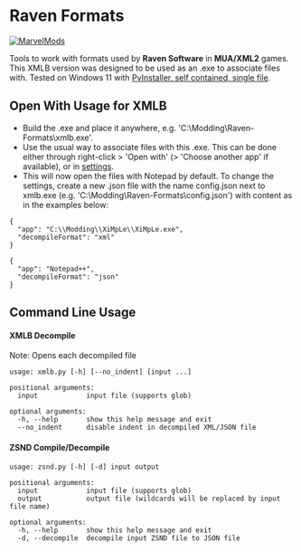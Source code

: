 # Raven Formats
[![MarvelMods](https://i.imgur.com/qoCxdy8t.png)](http://marvelmods.com)

Tools to work with formats used by **Raven Software** in **MUA/XML2** games.
This XMLB version was designed to be used as an .exe to associate files with. Tested on Windows 11 with [PyInstaller, self contained, single file](https://pyinstaller.org/en/stable/usage.html#cmdoption-F).
## Open With Usage for XMLB
- Build the .exe and place it anywhere, e.g. 'C:\Modding\Raven-Formats\xmlb.exe'.
- Use the usual way to associate files with this .exe. This can be done either through right-click > 'Open with' (> 'Choose another app' if available), or in [settings](https://support.microsoft.com/windows/change-default-programs-in-windows-e5d82cad-17d1-c53b-3505-f10a32e1894d).
- This will now open the files with Notepad by default. To change the settings, create a new .json file with the name config.json next to xmlb.exe (e.g. 'C:\Modding\Raven-Formats\config.json') with content as in the examples below:
```
{
  "app": "C:\\Modding\\XiMpLe\\XiMpLe.exe",
  "decompileFormat": "xml"
}
```
```
{
  "app": "Notepad++",
  "decompileFormat": "json"
}
```
## Command Line Usage
#### XMLB Decompile
Note: Opens each decompiled file
```
usage: xmlb.py [-h] [--no_indent] [input ...]

positional arguments:
  input            input file (supports glob)

optional arguments:
  -h, --help       show this help message and exit
  --no_indent      disable indent in decompiled XML/JSON file
```
#### ZSND Compile/Decompile
```
usage: zsnd.py [-h] [-d] input output

positional arguments:
  input            input file (supports glob)
  output           output file (wildcards will be replaced by input file name)

optional arguments:
  -h, --help       show this help message and exit
  -d, --decompile  decompile input ZSND file to JSON file
```
